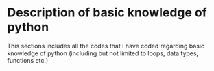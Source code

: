 # Description of basic knowledge of python

This sections includes all the codes that I have coded regarding basic knowledge of python (including but not limited to loops, data types, functions etc.)